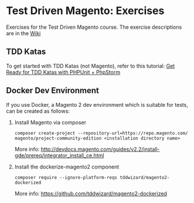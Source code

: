 # Test Driven Magento: Exercises

Exercises for the Test Driven Magento course. The exercise descriptions are in the [Wiki](https://github.com/tddwizard/magento2-exercises/wiki)

## TDD Katas

To get started with TDD Katas (not Magento), refer to this tutorial: [Get Ready for TDD Katas with PHPUnit + PhpStorm
](https://www.schmengler-se.de/en/2017/01/get-ready-for-tdd-katas-with-phpunit-phpstorm/)

## Docker Dev Environment

If you use Docker, a Magento 2 dev environment which is suitable for tests, can be created as follows:

1. Install Magento via composer

       composer create-project --repository-url=https://repo.magento.com/ magento/project-community-edition <installation directory name>
       
   More info: http://devdocs.magento.com/guides/v2.2/install-gde/prereq/integrator_install_ce.html

2. Install the dockerize-magento2 component

       composer require --ignore-platform-reqs tddwizard/magento2-dockerized

    More info: https://github.com/tddwizard/magento2-dockerized

